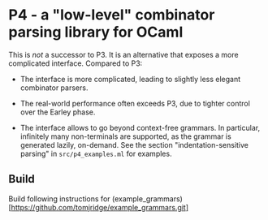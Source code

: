 # P4 - a "low-level" combinator parsing library for OCaml

This is *not* a successor to P3. It is an alternative that exposes a
more complicated interface. Compared to P3:

  * The interface is more complicated, leading to slightly less
    elegant combinator parsers.

  * The real-world performance often exceeds P3, due to tighter
    control over the Earley phase.
    
  * The interface allows to go beyond context-free grammars. In
    particular, infinitely many non-terminals are supported, as the
    grammar is generated lazily, on-demand. See the section
    "indentation-sensitive parsing" in `src/p4_examples.ml` for
    examples.
    

## Build

Build following instructions for
(example_grammars)[https://github.com/tomjridge/example_grammars.git]

